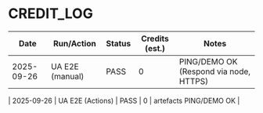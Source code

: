 # CREDIT_LOG

| Date       | Run/Action       | Status | Credits (est.) | Notes                                |
|------------|------------------|--------|----------------|--------------------------------------|
| 2025-09-26 | UA E2E (manual)  | PASS   | 0              | PING/DEMO OK (Respond via node, HTTPS) |

| 2025-09-26 | UA E2E (Actions) | PASS | 0 | artefacts PING/DEMO OK |
